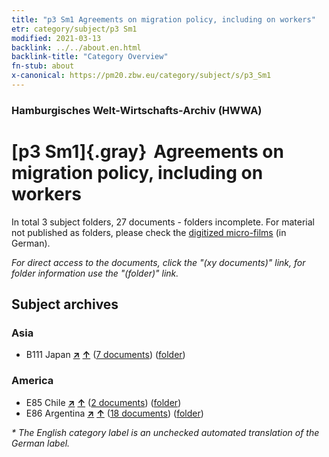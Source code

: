 ```yaml
---
title: "p3 Sm1 Agreements on migration policy, including on workers"
etr: category/subject/p3 Sm1
modified: 2021-03-13
backlink: ../../about.en.html
backlink-title: "Category Overview"
fn-stub: about
x-canonical: https://pm20.zbw.eu/category/subject/s/p3_Sm1
---
```


### Hamburgisches Welt-Wirtschafts-Archiv (HWWA)
# [p3 Sm1]{.gray}&#8201; Agreements on migration policy, including on workers&#160; 





In total 3 subject folders, 27 documents - folders incomplete.
For material not published as folders, please check the [digitized micro-films](/film/h1_sh.de.html) (in German).

_For direct access to the documents, click the "(xy documents)" link, for folder information use the "(folder)" link._

## Subject archives



### Asia

- B111 Japan [**&nearr;**](../../../geo/i/141272/about.en.html "Japan (all folders)") [**&uarr;**](../../../geo/about.en.html#B111 "Country category system") (<a href="https://pm20.zbw.eu/dfgview/sh/141272,145918" title="about: Japan : Agreements on migration policy, including on workers" target="_blank">7 documents</a>) ([folder](../../../../folder/sh/1412xx/141272/1459xx/145918/about.en.html))

### America

- E85 Chile [**&nearr;**](../../../geo/i/141691/about.en.html "Chile (all folders)") [**&uarr;**](../../../geo/about.en.html#E85 "Country category system") (<a href="https://pm20.zbw.eu/dfgview/sh/141691,145918" title="about: Chile : Agreements on migration policy, including on workers" target="_blank">2 documents</a>) ([folder](../../../../folder/sh/1416xx/141691/1459xx/145918/about.en.html))
- E86 Argentina [**&nearr;**](../../../geo/i/141692/about.en.html "Argentina (all folders)") [**&uarr;**](../../../geo/about.en.html#E86 "Country category system") (<a href="https://pm20.zbw.eu/dfgview/sh/141692,145918" title="about: Argentina : Agreements on migration policy, including on workers" target="_blank">18 documents</a>) ([folder](../../../../folder/sh/1416xx/141692/1459xx/145918/about.en.html))


_* The English category label is an unchecked automated translation of the German label._


